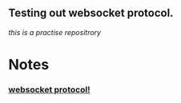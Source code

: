 ## Testing out websocket protocol.
*this is a practise repositrory*

# Notes

### [websocket protocol!](https://en.wikipedia.org/wiki/WebSocket) 

